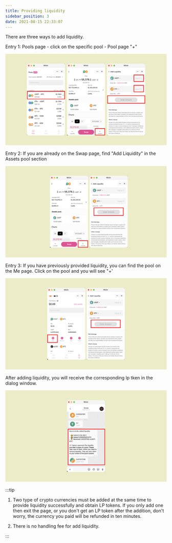 ```yaml
---
title: Providing liquidity
sidebar_position: 3
date: 2021-08-15 22:33:07
---
```


There are three ways to add liquidity.

Entry 1: Pools page - click on the specific pool - Pool page "+"

![](../assets/add-liquidity-p1.png)

Entry 2: If you are already on the Swap page, find "Add Liquidity" in the Assets pool section

![](../assets/add-liquidity-p2.png)

Entry 3: If you have previously provided liquidity, you can find the pool on the Me page. Click on the pool and you will see "+'

![](../assets/add-liquidity-p3.png)

After adding liquidity, you will receive the corresponding lp tken in the dialog window.

![](../assets/add-liquidity-p4.png)



:::tip

1. Two type of crypto currencies must be added at the same time to provide liquidity successfully and obtain LP tokens. If you only add one then exit the page, or you don't get an LP token after the addition, don't worry, the currency you paid will be refunded in ten minutes.

2. There is no handling fee for add liquidity.

:::